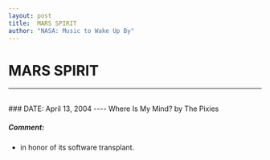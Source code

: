 ```yaml
---
layout: post
title:  MARS SPIRIT
author: "NASA: Music to Wake Up By"
---
```


# MARS SPIRIT
----
<br/>
### DATE: April 13, 2004
----
Where Is My Mind? by The Pixies

##### Comment:
* in honor of its software transplant.
